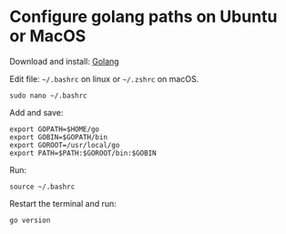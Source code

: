 # Configure golang paths on Ubuntu or MacOS

Download and install: [Golang](https://go.dev/doc/install)

Edit file: `~/.bashrc` on linux or `~/.zshrc` on macOS.

```shell
sudo nano ~/.bashrc
```

Add and save:

```text
export GOPATH=$HOME/go
export GOBIN=$GOPATH/bin
export GOROOT=/usr/local/go
export PATH=$PATH:$GOROOT/bin:$GOBIN
```

Run:

```shell
source ~/.bashrc
```

Restart the terminal and run:

```shell
go version
```